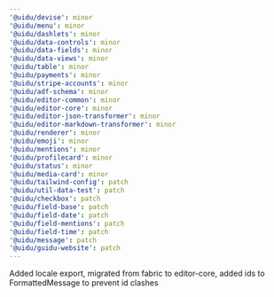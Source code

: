 ```yaml
---
'@uidu/devise': minor
'@uidu/menu': minor
'@uidu/dashlets': minor
'@uidu/data-controls': minor
'@uidu/data-fields': minor
'@uidu/data-views': minor
'@uidu/table': minor
'@uidu/payments': minor
'@uidu/stripe-accounts': minor
'@uidu/adf-schema': minor
'@uidu/editor-common': minor
'@uidu/editor-core': minor
'@uidu/editor-json-transformer': minor
'@uidu/editor-markdown-transformer': minor
'@uidu/renderer': minor
'@uidu/emoji': minor
'@uidu/mentions': minor
'@uidu/profilecard': minor
'@uidu/status': minor
'@uidu/media-card': minor
'@uidu/tailwind-config': patch
'@uidu/util-data-test': patch
'@uidu/checkbox': patch
'@uidu/field-base': patch
'@uidu/field-date': patch
'@uidu/field-mentions': patch
'@uidu/field-time': patch
'@uidu/message': patch
'@uidu/guidu-website': patch
---
```


Added locale export, migrated from fabric to editor-core, added ids to FormattedMessage to prevent id clashes
